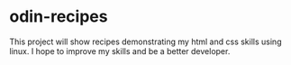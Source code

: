 # odin-recipes
This project will show recipes demonstrating my html and css skills using linux.
I hope to improve my skills and be a better developer.
